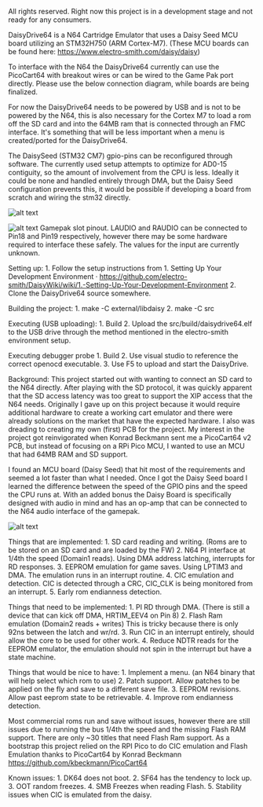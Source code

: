 All rights reserved. Right now this project is in a development stage and not ready for any consumers.

DaisyDrive64 is a N64 Cartridge Emulator that uses a Daisy Seed MCU board utilizing an STM32H750 (ARM Cortex-M7).
(These MCU boards can be found here: https://www.electro-smith.com/daisy/daisy)

To interface with the N64 the DaisyDrive64 currently can use the PicoCart64 with breakout wires or can be wired to the Game Pak port directly. Please use the below connection diagram, while boards are being finalized.

For now the DaisyDrive64 needs to be powered by USB and is not to be powered by the N64, this is also necessary for the Cortex M7 to load a rom off the SD card and into the 64MB ram that is connected through an FMC interface. It's something that will be less important when a menu is created/ported for the DaisyDrive64.

The DaisySeed (STM32 CM7) gpio-pins can be reconfigured through software. The currently used setup attempts to optimize for AD0-15 contiguity, so the amount of involvement from the CPU is less. Ideally it could be none and handled entirely through DMA, but the Daisy Seed configuration prevents this, it would be possible if developing a board from scratch and wiring the stm32 directly.

![alt text](https://github.com/nopjne/DaisyDrive64/blob/master/daisypinout.png?raw=true)

![alt text](https://github.com/nopjne/DaisyDrive64/blob/master/n64pinout.JPG?raw=true)
Gamepak slot pinout. LAUDIO and RAUDIO can be connected to Pin18 and Pin19 respectively, however there may be some hardware required to interface these safely. The values for the input are currently unknown.

Setting up:
	1. Follow the setup instructions from 1. Setting Up Your Development Environment · https://github.com/electro-smith/DaisyWiki/wiki/1.-Setting-Up-Your-Development-Environment
	2. Clone the DaisyDrive64 source somewhere.

Building the project:
	1. make -C external/libdaisy
        2. make -C src

Executing (USB uploading):
	1. Build
	2. Upload the src/build/daisydrive64.elf to the USB drive through the method mentioned in the electro-smith environment setup.

Executing debugger probe
	1. Build
	2. Use visual studio to reference the correct openocd executable.
	3. Use F5 to upload and start the DaisyDrive.

Background:
This project started out with wanting to connect an SD card to the N64 directly. After playing with the SD protocol, it was quickly apparent that the SD access latency was too great to support the XIP access that the N64 needs. Originally I gave up on this project because it would require additional hardware to create a working cart emulator and there were already solutions on the market that have the expected hardware. I also was dreading to creating my own (first) PCB for the project. My interest in the project got reinvigorated when Konrad Beckmann sent me a PicoCart64 v2 PCB, but instead of focusing on a RPi Pico MCU, I wanted to use an MCU that had 64MB RAM and SD support. 

I found an MCU board (Daisy Seed) that hit most of the requirements and seemed a lot faster than what I needed.
Once I got the Daisy Seed board I learned the difference between the speed of the GPIO pins and the speed the CPU runs at. With an added bonus the Daisy Board is specifically designed with audio in mind and has an op-amp that can be connected to the N64 audio interface of the gamepak. 

![alt text](https://github.com/nopjne/DaisyDrive64/blob/master/wires.jpg?raw=true)

Things that are implemented:
	1. SD card reading and writing. (Roms are to be stored on an SD card and are loaded by the FW)
	2. N64 PI interface at 1/4th the speed (Domain1 reads). Using DMA address latching, interrupts for RD responses.
	3. EEPROM emulation for game saves. Using LPTIM3 and DMA. The emulation runs in an interrupt routine.
	4. CIC emulation and detection. CIC is detected through a CRC, CIC_CLK is being monitored from an interrupt.
	5. Early rom endianness detection.

Things that need to be implemented:
	1. PI RD through DMA. (There is still a device that can kick off DMA, HRTIM_EEV4 on Pin 8)
	2. Flash Ram emulation (Domain2 reads + writes) This is tricky because there is only 92ns between the latch and wr/rd.
	3. Run CIC in an interrupt entirely, should allow the core to be used for other work.
	4. Reduce NDTR reads for the EEPROM emulator, the emulation should not spin in the interrupt but have a state machine.
	
Things that would be nice to have:
	1. Implement a menu. (an N64 binary that will help select which rom to use)
	2. Patch support. Allow patches to be applied on the fly and save to a different save file.
	3. EEPROM revisions. Allow past eeprom state to be retrievable.
	4. Improve rom endianness detection.
	
Most commercial roms run and save without issues, however there are still issues due to running the bus 1/4th the speed and the missing Flash RAM support. There are only ~30 titles that need Flash Ram support.
As a bootstrap this project relied on the RPI Pico to do CIC emulation and Flash Emulation thanks to PicoCart64 by Konrad Beckmann https://github.com/kbeckmann/PicoCart64

Known issues:
	1. DK64 does not boot.
	2. SF64 has the tendency to lock up.
	3. OOT random freezes.
        4. SMB Freezes when reading Flash.
        5. Stability issues when CIC is emulated from the daisy.
